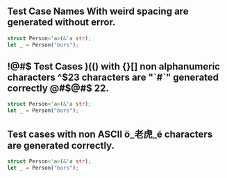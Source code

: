 ## Test Case  Names   With    weird     spacing       are        generated      without        error.

```rust
struct Person<'a>(&'a str);
let _ = Person("bors");
```

## !@#$ Test Cases )(() with {}[] non alphanumeric characters ^$23 characters are "`#`" generated correctly @#$@#$  22.

```rust
struct Person<'a>(&'a str);
let _ = Person("bors");
```

## Test cases with non ASCII ö_老虎_é characters are generated correctly.

```rust
struct Person<'a>(&'a str);
let _ = Person("bors");
```
